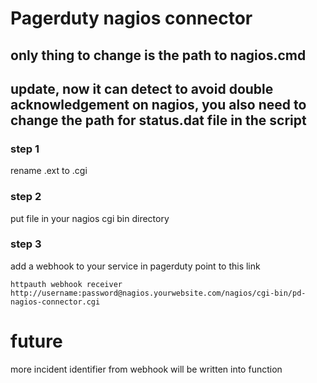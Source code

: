 # Pagerduty nagios connector

## only thing to change is the path to nagios.cmd
## update, now it can detect to avoid double acknowledgement on nagios, you also need to change the path for status.dat file in the script

### step 1 
rename .ext to .cgi

### step 2
put file in your nagios cgi bin directory

### step 3
add a webhook to your service in pagerduty point to this link
```
httpauth webhook receiver
http://username:password@nagios.yourwebsite.com/nagios/cgi-bin/pd-nagios-connector.cgi
```

# future
more incident identifier from webhook will be written into function
